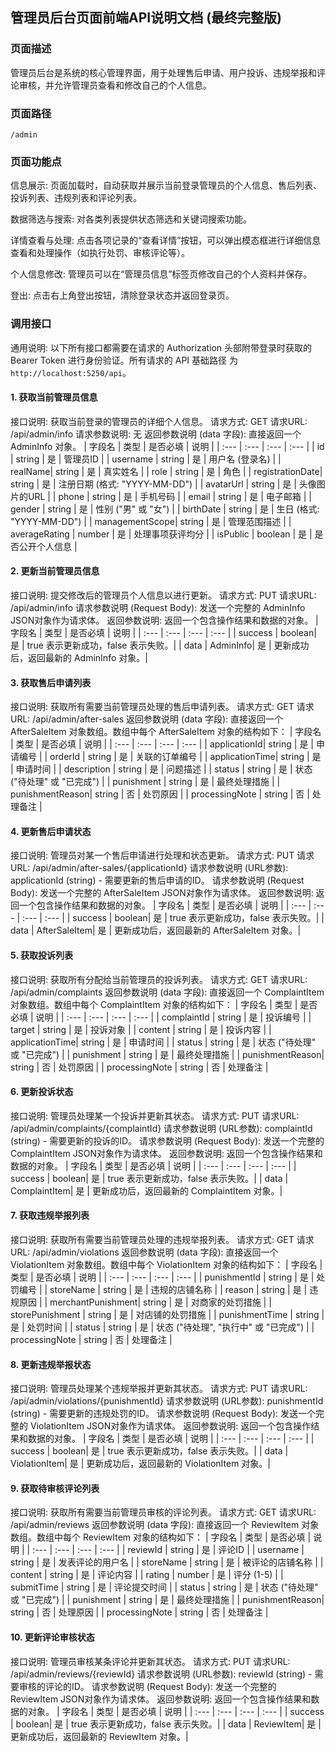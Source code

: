 ## 管理员后台页面前端API说明文档 (最终完整版)
### 页面描述
管理员后台是系统的核心管理界面，用于处理售后申请、用户投诉、违规举报和评论审核，并允许管理员查看和修改自己的个人信息。
### 页面路径
`/admin`
### 页面功能点

信息展示: 页面加载时，自动获取并展示当前登录管理员的个人信息、售后列表、投诉列表、违规列表和评论列表。

数据筛选与搜索: 对各类列表提供状态筛选和关键词搜索功能。

详情查看与处理: 点击各项记录的“查看详情”按钮，可以弹出模态框进行详细信息查看和处理操作（如执行处罚、审核评论等）。

个人信息修改: 管理员可以在“管理员信息”标签页修改自己的个人资料并保存。

登出: 点击右上角登出按钮，清除登录状态并返回登录页。

### 调用接口
通用说明: 以下所有接口都需要在请求的 Authorization 头部附带登录时获取的 Bearer Token 进行身份验证。所有请求的 API 基础路径 为 `http://localhost:5250/api`。

#### 1. 获取当前管理员信息
接口说明: 获取当前登录的管理员的详细个人信息。
请求方式: GET
请求URL: /api/admin/info
请求参数说明: 无
返回参数说明 (data 字段): 直接返回一个 AdminInfo 对象。
| 字段名 | 类型 | 是否必填 | 说明 |
| :--- | :--- | :--- | :--- |
| id | string | 是 | 管理员ID |
| username | string | 是 | 用户名 (登录名) |
| realName| string | 是 | 真实姓名 |
| role | string | 是 | 角色 |
| registrationDate| string | 是 | 注册日期 (格式: "YYYY-MM-DD") |
| avatarUrl | string | 是 | 头像图片的URL |
| phone | string | 是 | 手机号码 |
| email | string | 是 | 电子邮箱 |
| gender | string | 是 | 性别 ("男" 或 "女") |
| birthDate | string | 是 | 生日 (格式: "YYYY-MM-DD") |
| managementScope| string | 是 | 管理范围描述 |
| averageRating | number | 是 | 处理事项获评均分 |
| isPublic | boolean | 是 | 是否公开个人信息 |
#### 2. 更新当前管理员信息
接口说明: 提交修改后的管理员个人信息以进行更新。
请求方式: PUT
请求URL: /api/admin/info
请求参数说明 (Request Body): 发送一个完整的 AdminInfo JSON对象作为请求体。
返回参数说明: 返回一个包含操作结果和数据的对象。
| 字段名 | 类型 | 是否必填 | 说明 |
| :--- | :--- | :--- | :--- |
| success | boolean| 是 | true 表示更新成功，false 表示失败。|
| data | AdminInfo| 是 | 更新成功后，返回最新的 AdminInfo 对象。|
#### 3. 获取售后申请列表
接口说明: 获取所有需要当前管理员处理的售后申请列表。
请求方式: GET
请求URL: /api/admin/after-sales
返回参数说明 (data 字段): 直接返回一个 AfterSaleItem 对象数组。数组中每个 AfterSaleItem 对象的结构如下：
| 字段名 | 类型 | 是否必填 | 说明 |
| :--- | :--- | :--- | :--- |
| applicationId| string | 是 | 申请编号 |
| orderId | string | 是 | 关联的订单编号 |
| applicationTime| string | 是 | 申请时间 |
| description | string | 是 | 问题描述 |
| status | string | 是 | 状态 ("待处理" 或 "已完成") |
| punishment | string | 是 | 最终处理措施 |
| punishmentReason| string | 否 | 处罚原因 |
| processingNote | string | 否 | 处理备注 |
#### 4. 更新售后申请状态
接口说明: 管理员对某一个售后申请进行处理和状态更新。
请求方式: PUT
请求URL: /api/admin/after-sales/{applicationId}
请求参数说明 (URL参数): applicationId (string) - 需要更新的售后申请的ID。
请求参数说明 (Request Body): 发送一个完整的 AfterSaleItem JSON对象作为请求体。
返回参数说明: 返回一个包含操作结果和数据的对象。
| 字段名 | 类型 | 是否必填 | 说明 |
| :--- | :--- | :--- | :--- |
| success | boolean| 是 | true 表示更新成功，false 表示失败。|
| data | AfterSaleItem| 是 | 更新成功后，返回最新的 AfterSaleItem 对象。|
#### 5. 获取投诉列表
接口说明: 获取所有分配给当前管理员的投诉列表。
请求方式: GET
请求URL: /api/admin/complaints
返回参数说明 (data 字段): 直接返回一个 ComplaintItem 对象数组。数组中每个 ComplaintItem 对象的结构如下：
| 字段名 | 类型 | 是否必填 | 说明 |
| :--- | :--- | :--- | :--- |
| complaintId | string | 是 | 投诉编号 |
| target | string | 是 | 投诉对象 |
| content | string | 是 | 投诉内容 |
| applicationTime| string | 是 | 申请时间 |
| status | string | 是 | 状态 ("待处理" 或 "已完成") |
| punishment | string | 是 | 最终处理措施 |
| punishmentReason| string | 否 | 处罚原因 |
| processingNote | string | 否 | 处理备注 |
#### 6. 更新投诉状态
接口说明: 管理员处理某一个投诉并更新其状态。
请求方式: PUT
请求URL: /api/admin/complaints/{complaintId}
请求参数说明 (URL参数): complaintId (string) - 需要更新的投诉的ID。
请求参数说明 (Request Body): 发送一个完整的 ComplaintItem JSON对象作为请求体。
返回参数说明: 返回一个包含操作结果和数据的对象。
| 字段名 | 类型 | 是否必填 | 说明 |
| :--- | :--- | :--- | :--- |
| success | boolean| 是 | true 表示更新成功，false 表示失败。|
| data | ComplaintItem| 是 | 更新成功后，返回最新的 ComplaintItem 对象。|
#### 7. 获取违规举报列表
接口说明: 获取所有需要当前管理员处理的违规举报列表。
请求方式: GET
请求URL: /api/admin/violations
返回参数说明 (data 字段): 直接返回一个 ViolationItem 对象数组。数组中每个 ViolationItem 对象的结构如下：
| 字段名 | 类型 | 是否必填 | 说明 |
| :--- | :--- | :--- | :--- |
| punishmentId | string | 是 | 处罚编号 |
| storeName | string | 是 | 违规的店铺名称 |
| reason | string | 是 | 违规原因 |
| merchantPunishment| string | 是 | 对商家的处罚措施 |
| storePunishment | string | 是 | 对店铺的处罚措施 |
| punishmentTime | string | 是 | 处罚时间 |
| status | string | 是 | 状态 ("待处理", "执行中" 或 "已完成") |
| processingNote | string | 否 | 处理备注 |
#### 8. 更新违规举报状态
接口说明: 管理员处理某个违规举报并更新其状态。
请求方式: PUT
请求URL: /api/admin/violations/{punishmentId}
请求参数说明 (URL参数): punishmentId (string) - 需要更新的违规处罚的ID。
请求参数说明 (Request Body): 发送一个完整的 ViolationItem JSON对象作为请求体。
返回参数说明: 返回一个包含操作结果和数据的对象。
| 字段名 | 类型 | 是否必填 | 说明 |
| :--- | :--- | :--- | :--- |
| success | boolean| 是 | true 表示更新成功，false 表示失败。|
| data | ViolationItem| 是 | 更新成功后，返回最新的 ViolationItem 对象。|
#### 9. 获取待审核评论列表
接口说明: 获取所有需要当前管理员审核的评论列表。
请求方式: GET
请求URL: /api/admin/reviews
返回参数说明 (data 字段): 直接返回一个 ReviewItem 对象数组。数组中每个 ReviewItem 对象的结构如下：
| 字段名 | 类型 | 是否必填 | 说明 |
| :--- | :--- | :--- | :--- |
| reviewId | string | 是 | 评论ID |
| username | string | 是 | 发表评论的用户名 |
| storeName | string | 是 | 被评论的店铺名称 |
| content | string | 是 | 评论内容 |
| rating | number | 是 | 评分 (1-5) |
| submitTime | string | 是 | 评论提交时间 |
| status | string | 是 | 状态 ("待处理" 或 "已完成") |
| punishment | string | 是 | 最终处理措施 |
| punishmentReason| string | 否 | 处理原因 |
| processingNote | string | 否 | 处理备注 |
#### 10. 更新评论审核状态
接口说明: 管理员审核某条评论并更新其状态。
请求方式: PUT
请求URL: /api/admin/reviews/{reviewId}
请求参数说明 (URL参数): reviewId (string) - 需要审核的评论的ID。
请求参数说明 (Request Body): 发送一个完整的 ReviewItem JSON对象作为请求体。
返回参数说明: 返回一个包含操作结果和数据的对象。
| 字段名 | 类型 | 是否必填 | 说明 |
| :--- | :--- | :--- | :--- |
| success | boolean| 是 | true 表示更新成功，false 表示失败。|
| data | ReviewItem| 是 | 更新成功后，返回最新的 ReviewItem 对象。|